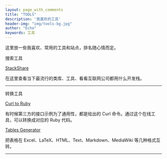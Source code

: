 ```yaml
---
layout: page_with_comments
title: "TOOLS"
description: '我喜欢的工具'
header-img: "img/tools-bg.jpg"
author: "Echo"
keywords: 工具
---
```


这里放一些我喜欢、常用的工具和站点，排名随心情而定。

<span class="fa fa-tag listing-seperator"><span class="tag-text">搜索工具</span></span>

<span class="fa fa-chevron-right in-space"></span>
[StackShare](http://stackshare.io/)

在这里查看当下最流行的类库、工具、看看互联网公司都用什么开发栈。

<hr />


<span class="fa fa-tag listing-seperator"><span class="tag-text">转换工具</span></span>

<span class="fa fa-chevron-right in-space"></span>
[Curl to Ruby](https://jhawthorn.github.io/curl-to-ruby/)

有时候第三方的接口示例为了通用性，都是给出的 Curl 命令。通过这个在线工具，可以转换成对应的 Ruby 代码。

<span class="fa fa-chevron-right in-space"></span>
[Tables Generator](http://www.tablesgenerator.com)

把表格在 Excel、LaTeX、HTML、Text、Markdown、MediaWiki 等几种格式互转。

<hr />

